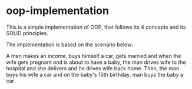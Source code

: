 # oop-implementation
This is a simple implementation of OOP, that follows its 4 concepts and its SOLID principles.

The implementation is based on the scenario below:

A man makes an income, buys himself a car, gets married and when the wife gets
pregnant and is about to have a baby, the man drives wife to the hospital and
she delivers and he drives wife back home. Then, the man buys his wife a car
and on the baby's 15th birthday, man buys the baby a car
